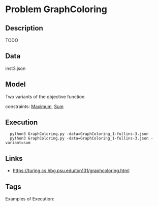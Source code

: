# Problem GraphColoring
## Description
TODO

## Data
  inst3.json

## Model
Two variants of the objective function.

  constraints: [Maximum](http://pycsp.org/documentation/constraints/Maximum), [Sum](http://pycsp.org/documentation/constraints/Sum)

## Execution
```
  python3 GraphColoring.py -data=GraphColoring_1-fullins-3.json
  python3 GraphColoring.py -data=GraphColoring_1-fullins-3.json -variant=sum
```

## Links
  - https://turing.cs.hbg.psu.edu/txn131/graphcoloring.html

## Tags
Examples of Execution:
